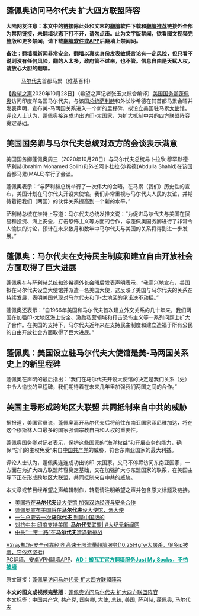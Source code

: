  <h2>蓬佩奥访问马尔代夫 扩大四方联盟阵容</h2> <p class="notice"><b>大陆网友注意：本文中的链接除此处和文末的<a href="https://github.com/bannedbook/fanqiang" >翻墙</a>软件下载和<a href="https://github.com/killgcd/justmysocks/blob/master/README.md">翻墙推荐</a>链接外全部为禁网链接，未翻墙状态下打不开，请勿点击。此为文字版禁闻，欲看图文视频完整版和更多禁闻，请下载<a href="https://github.com/bannedbook/fanqiang">翻墙软件或APP</a>后翻墙上禁闻网。</p><p>备注：翻墙看新闻非常安全，翻墙以真实身份发表敏感言论有一定风险，但只看不说则没有任何风险，翻的人太多，政府管不过来，也不管。信息自由是天赋人权，请放心大胆的翻墙。</b></p>  <div class="entry"> <figure><figcaption><a href="https://www.bannedbook.org/bnews/tag/%e9%a9%ac%e5%b0%94%e4%bb%a3%e5%a4%ab/" class="st_tag internal_tag" rel="tag" title="标签 马尔代夫 下的日志">马尔代夫</a>首都马累（维基百科）</figcaption></figure> <p>【<span class='wp_keywordlink_affiliate'><a href="https://www.soundofhope.org" title="希望之声" target="_blank">希望之声</a></span>2020年10月28日】（希望之声记者张玉文综合编译）<a href="https://www.bannedbook.org/bnews/tag/%e7%be%8e%e5%9b%bd/" class="st_tag internal_tag" rel="tag" title="标签 美国 下的日志">美国</a><a href="https://www.bannedbook.org/bnews/tag/%e5%9b%bd%e5%8a%a1%e5%8d%bf/" class="st_tag internal_tag" rel="tag" title="标签 国务卿 下的日志">国务卿</a><a href="https://www.bannedbook.org/bnews/tag/%E8%93%AC%E4%BD%A9%E5%A5%A5/" class="st_tag internal_tag" rel="tag" title="标签 蓬佩奥 下的日志">蓬佩奥</a>访问印度洋岛国马尔代夫，与该国<a href="https://www.bannedbook.org/bnews/tag/%e6%80%bb%e7%bb%9f/" class="st_tag internal_tag" rel="tag" title="标签 总统 下的日志">总统</a><a href="https://www.bannedbook.org/bnews/tag/%E8%90%A8%E5%88%A9%E8%B5%AB/" class="st_tag internal_tag" rel="tag" title="标签 萨利赫 下的日志">萨利赫</a>和外长沙希德在其首都马累会晤并发表声明，宣布美-马两国关系进入一个新的里程碑，拟设立美国驻马累<a href="https://www.bannedbook.org/bnews/tag/%E5%A4%A7%E4%BD%BF/" class="st_tag internal_tag" rel="tag" title="标签 大使 下的日志">大使</a>馆。<span class='wp_keywordlink_affiliate'><a href="https://www.bannedbook.org/bnews/comments/" title="新闻评论" target="_blank">评论</a></span>人士认为，蓬佩奥接连成功出访印-太国家，为扩大抵制中共的四方联盟阵容奠定基础。</p> <h2>美国国务卿与马尔代夫总统对双方的会谈表示满意</h2> <p>美国国务卿蓬佩奥周三（2020年10月28日）与马尔代夫总统易卜拉欣·穆罕默德·萨利赫(Ibrahim Mohamed Solih)和外长阿卜杜拉·沙希德(Abdulla Shahid)在该国首都马累(MALE)举行了会谈。</p> <p>蓬佩奥表示：“与萨利赫总统举行了一次伟大的会晤。在马累（我们）历史性的宣布，美国计划在马尔代夫开设大使馆。我们非常重视与马尔代夫人民的友谊，并期待着把我们（两国）的伙伴关系提高到一个新的水平。”</p>  <p>萨利赫总统在推特上写道：马尔代夫总统发推文说：“为促进马尔代夫与美国在贸易和投资、海上安全，打击恐怖主义等方面的合作，与蓬佩奥国务卿进行了非常令人愉快的讨论，预计在未来数月和数年中马尔代夫与美国的关系将得到进一步发展。”</p> <h2>蓬佩奥：马尔代夫在支持民主制度和建立自由开放社会方面取得了巨大进展</h2> <p>蓬佩奥在与萨利赫总统和沙希德外长会晤后发表声明表示，“我高兴地宣布，美国拟在马尔代夫设立大使馆并派遣一名美国大使，这反映了美国与马尔代夫的关系在持续发展，表明美国兑现对马尔代夫和印-太地区的承诺决不动摇。”</p> <p>蓬佩奥还表示：“自1966年美国和马尔代夫首次建立外交关系的几十年来，我们两国在加强印-太地区海上安全、激励私营领域和打击恐怖主义等一系列问题上扩大了合作。在美国的支持下，马尔代夫近年来在支持民主制度和建立造福于所有公民的自由开放社会方面取得了巨大进展。”</p>  <h2>蓬佩奥：美国设立驻马尔代夫大使馆是美-马两国关系史上的新里程碑</h2> <p>蓬佩奥在声明的最后指出：“我们在马尔代夫开设大使馆的决定是我们关系（史）中令人愉悦的里程碑，我们期待着在未来几年里加强我们两国之间的合作。”</p> <h2>美国主导形成跨地区大联盟 共同抵制来自中共的威胁</h2> <p>据报道，美国官员说，蓬佩奥离开马尔代夫后将前往东南亚国家印尼雅加达，将在这个穆斯林人口最多的国家强调宗教自由和人权的重要性。</p> <p>蓬佩奥国务卿对记者表示，保护这些国家的“海洋权益”和开展业务的能力，确保“它们的主权免受”来自<span class='wp_keywordlink_affiliate'><a href="https://www.bannedbook.org/" title="中国" target="_blank">中国</a></span><a href="https://www.bannedbook.org/bnews/tag/%e5%85%b1%e4%ba%a7%e5%85%9a/" class="st_tag internal_tag" rel="tag" title="标签 共产党 下的日志">共产党</a>的威胁，符合东南亚国家的最大利益。</p>  <p>评论人士认为，蓬佩奥连连成功出访印-太国家，又马不停蹄访问东南亚国家，一方面在为扩大四方联盟阵容奠定基础，又在加强扩大与东盟国家的联系，在美国主导下正在形成跨地区大联盟，共同抵制来自中共的威胁。</p> <p>本文章或节目经希望之声编辑制作，转载请注明希望之声并包含原文标题及链接。</p> <ul class='op-related-articles' title='相关阅读'> <li><a href='https://www.bannedbook.org/bnews/worldnews/20201028/1421867.html' target='_blank'>美国将在<b>马尔代夫</b>设大使馆 加强双边经济与安全合作</a></li> <li><a href='https://www.bannedbook.org/bnews/worldnews/usa/20201028/1421808.html' target='_blank'>蓬佩奥宣布美国将在<b>马尔代夫</b>设大使馆，派大使</a></li> <li><a href='https://www.bannedbook.org/bnews/ssgc/20201006/1409173.html' target='_blank'>一生总要去一次<b>马尔代夫</b> 别是中国版的</a></li> <li><a href='https://www.bannedbook.org/bnews/bannedvideo/20200928/1404426.html' target='_blank'>对抗中共 印度支持美国-<b>马尔代夫</b>联盟| #大纪元新闻网</a></li> <li><a href='https://www.bannedbook.org/bnews/cnnews/20200922/1400894.html' target='_blank'>中共“一带一路”在<b>马尔代夫</b>遭遇新挑战</a></li> </ul> <p class="texttj"> <a href="https://www.bannedbook.org/forum23/topic22702.html" target="_blank">V2ray机场-安全可靠经济 高速无限流量翻墙服务(10.25日gfw大屠杀，很多ip被墙，它依然坚挺)</a><br/> <a href="https://github.com/bannedbook/fanqiang/wiki/%E7%A6%81%E9%97%BB%E7%BD%91%E5%AE%89%E5%8D%93%E7%BF%BB%E5%A2%99%E6%96%B0%E9%97%BBAPP" target="_blank">PC翻墙、安卓VPN翻墙APP</a>、<span onclick="window.open('https://github.com/killgcd/justmysocks/blob/master/README.md')" style="font-weight:bold;color:#00A191;cursor:pointer;text-decoration:underline;outline:none">AD：搬瓦工官方翻墙服务Just My Socks，不怕被墙</span></p><p>原文链接：<a class="src_link"  href="https://www.soundofhope.org/post/436972" target="_blank">蓬佩奥访问马尔代夫 扩大四方联盟阵容</a></p> <a name='sharetosocial'></a>       <div><b>本文的图文或视频完整版</b>：<a href='https://www.bannedbook.org/bnews/comments/20201029/1421935.html'>蓬佩奥访问马尔代夫 扩大四方联盟阵容</a></div>  </div><!--END ENTRY--> <div class="postfooter"> <div>本文标签：<a href="https://www.bannedbook.org/bnews/tag/%e4%b8%ad%e5%9b%bd%e5%85%b1%e4%ba%a7%e5%85%9a/" rel="tag">中国共产党</a>, <a href="https://www.bannedbook.org/bnews/tag/%e5%85%b1%e4%ba%a7%e5%85%9a/" rel="tag">共产党</a>, <a href="https://www.bannedbook.org/bnews/tag/%e5%9b%bd%e5%8a%a1%e5%8d%bf/" rel="tag">国务卿</a>, <a href="https://www.bannedbook.org/bnews/tag/%E5%A4%A7%E4%BD%BF/" rel="tag">大使</a>, <a href="https://www.bannedbook.org/bnews/tag/%e6%80%bb%e7%bb%9f/" rel="tag">总统</a>, <a href="https://www.bannedbook.org/bnews/tag/%e7%be%8e%e5%9b%bd/" rel="tag">美国</a>, <a href="https://www.bannedbook.org/bnews/tag/%E8%90%A8%E5%88%A9%E8%B5%AB/" rel="tag">萨利赫</a>, <a href="https://www.bannedbook.org/bnews/tag/%E8%93%AC%E4%BD%A9%E5%A5%A5/" rel="tag">蓬佩奥</a>, <a href="https://www.bannedbook.org/bnews/tag/%e9%a9%ac%e5%b0%94%e4%bb%a3%e5%a4%ab/" rel="tag">马尔代夫</a></div>  </div><!--END POSTFOOTER--> 